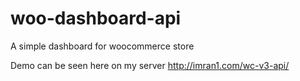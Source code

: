 # woo-dashboard-api
A simple dashboard for woocommerce store

Demo can be seen here on my server http://imran1.com/wc-v3-api/
